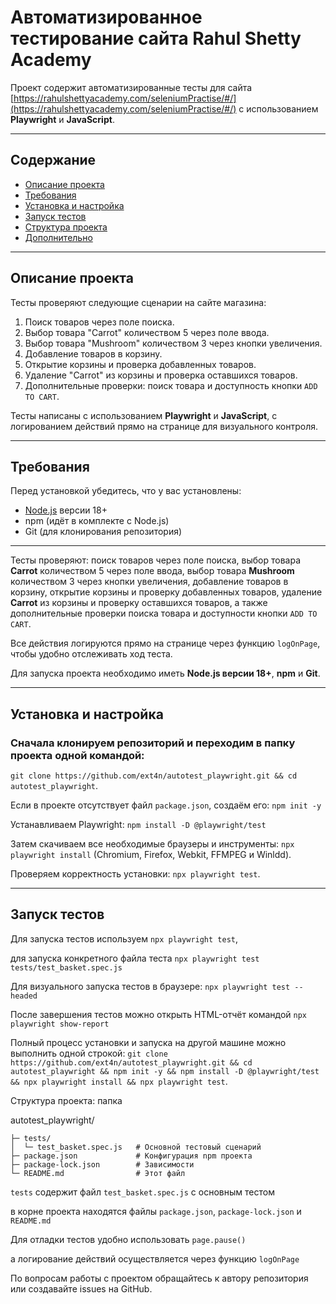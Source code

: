 # Автоматизированное тестирование сайта Rahul Shetty Academy

Проект содержит автоматизированные тесты для сайта [https://rahulshettyacademy.com/seleniumPractise/#/](https://rahulshettyacademy.com/seleniumPractise/#/) с использованием **Playwright** и **JavaScript**.

---

## Содержание

- [Описание проекта](#описание-проекта)  
- [Требования](#требования)  
- [Установка и настройка](#установка-и-настройка)  
- [Запуск тестов](#запуск-тестов)  
- [Структура проекта](#структура-проекта)  
- [Дополнительно](#дополнительно)  

---

## Описание проекта

Тесты проверяют следующие сценарии на сайте магазина:

1. Поиск товаров через поле поиска.  
2. Выбор товара "Carrot" количеством 5 через поле ввода.  
3. Выбор товара "Mushroom" количеством 3 через кнопки увеличения.  
4. Добавление товаров в корзину.  
5. Открытие корзины и проверка добавленных товаров.  
6. Удаление "Carrot" из корзины и проверка оставшихся товаров.  
7. Дополнительные проверки: поиск товара и доступность кнопки `ADD TO CART`.  

Тесты написаны с использованием **Playwright** и **JavaScript**, с логированием действий прямо на странице для визуального контроля.

---

## Требования

Перед установкой убедитесь, что у вас установлены:

- [Node.js](https://nodejs.org/) версии 18+  
- npm (идёт в комплекте с Node.js)  
- Git (для клонирования репозитория)  

---

Тесты проверяют: поиск товаров через поле поиска, выбор товара **Carrot** количеством 5 через поле ввода, выбор товара **Mushroom** количеством 3 через кнопки увеличения, добавление товаров в корзину, открытие корзины и проверку добавленных товаров, удаление **Carrot** из корзины и проверку оставшихся товаров, а также дополнительные проверки поиска товара и доступности кнопки `ADD TO CART`. 

Все действия логируются прямо на странице через функцию `logOnPage`, чтобы удобно отслеживать ход теста.

Для запуска проекта необходимо иметь **Node.js версии 18+**, **npm** и **Git**. 

---

## Установка и настройка

### Сначала клонируем репозиторий и переходим в папку проекта одной командой: 
`git clone https://github.com/ext4n/autotest_playwright.git && cd autotest_playwright`. 

Если в проекте отсутствует файл `package.json`, создаём его: 
`npm init -y`

Устанавливаем Playwright: 
`npm install -D @playwright/test` 

Затем скачиваем все необходимые браузеры и инструменты: 
`npx playwright install`
(Chromium, Firefox, Webkit, FFMPEG и Winldd).

Проверяем корректность установки: 
`npx playwright test`.

---

## Запуск тестов 

Для запуска тестов используем 
`npx playwright test`, 

для запуска конкретного файла теста
`npx playwright test tests/test_basket.spec.js`

Для визуального запуска тестов в браузере: 
`npx playwright test --headed`

После завершения тестов можно открыть HTML-отчёт командой 
`npx playwright show-report`

Полный процесс установки и запуска на другой машине можно выполнить одной строкой: 
`git clone https://github.com/ext4n/autotest_playwright.git && cd autotest_playwright && npm init -y && npm install -D @playwright/test && npx playwright install && npx playwright test`.

Структура проекта: папка 

autotest_playwright/
```
├─ tests/
│  └─ test_basket.spec.js   # Основной тестовый сценарий
├─ package.json             # Конфигурация npm проекта
├─ package-lock.json        # Зависимости
└─ README.md                # Этот файл
```

`tests`
содержит файл `test_basket.spec.js` с основным тестом 

в корне проекта находятся файлы 
`package.json`, `package-lock.json` и `README.md`

Для отладки тестов удобно использовать 
`page.pause()`

а логирование действий осуществляется через функцию 
`logOnPage`

По вопросам работы с проектом обращайтесь к автору репозитория или создавайте issues на GitHub.
